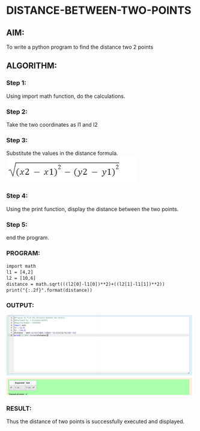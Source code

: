 # DISTANCE-BETWEEN-TWO-POINTS

## AIM:
To write a python program to find the distance two 2 points

## ALGORITHM:
### Step 1: 
Using import math function, do the calculations.
### Step 2: 
Take the two coordinates as l1 and l2
### Step 3: 
Substitute the values in the distance formula.
![formula](./images/formula.jpg)
### Step 4: 
Using the print function, display the distance between the two points.
### Step 5: 
end the program.

### PROGRAM:
```
import math
l1 = [4,2]
l2 = [10,6]
distance = math.sqrt(((l2[0]-l1[0])**2)+((l2[1]-l1[1])**2))
print("{:.2f}".format(distance))
```

### OUTPUT:
![OUTPUT](./images/distance.png)

### RESULT:
Thus the distance of two points is successfully executed and displayed.